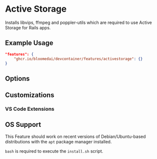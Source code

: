 # Active Storage

Installs libvips, ffmpeg and poppler-utils which are required to use Active Storage for Rails apps.

## Example Usage

```json
"features": {
    "ghcr.io/bloomedai/devcontainer/features/activestorage": {}
}
```

## Options

## Customizations

### VS Code Extensions

## OS Support

This Feature should work on recent versions of Debian/Ubuntu-based distributions with the `apt` package manager installed.

`bash` is required to execute the `install.sh` script.